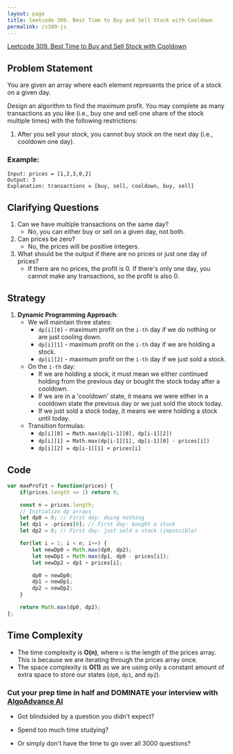 ```yaml
---
layout: page
title: leetcode 309. Best Time to Buy and Sell Stock with Cooldown
permalink: /s309-js
---
```

[Leetcode 309. Best Time to Buy and Sell Stock with Cooldown](https://algoadvance.github.io/algoadvance/l309)
## Problem Statement
You are given an array where each element represents the price of a stock on a given day.

Design an algorithm to find the maximum profit. You may complete as many transactions as you like (i.e., buy one and sell one share of the stock multiple times) with the following restrictions:

1. After you sell your stock, you cannot buy stock on the next day (i.e., cooldown one day).

### Example:
```
Input: prices = [1,2,3,0,2]
Output: 3
Explanation: transactions = [buy, sell, cooldown, buy, sell]
```

## Clarifying Questions
1. Can we have multiple transactions on the same day?
   - No, you can either buy or sell on a given day, not both.
2. Can prices be zero?
   - No, the prices will be positive integers.
3. What should be the output if there are no prices or just one day of prices?
   - If there are no prices, the profit is 0. If there's only one day, you cannot make any transactions, so the profit is also 0.

## Strategy
1. **Dynamic Programming Approach**:
   - We will maintain three states:
     - `dp[i][0]` - maximum profit on the `i-th` day if we do nothing or are just cooling down.
     - `dp[i][1]` - maximum profit on the `i-th` day if we are holding a stock.
     - `dp[i][2]` - maximum profit on the `i-th` day if we just sold a stock.
   - On the `i-th` day:
     - If we are holding a stock, it must mean we either continued holding from the previous day or bought the stock today after a cooldown.
     - If we are in a 'cooldown' state, it means we were either in a cooldown state the previous day or we just sold the stock today.
     - If we just sold a stock today, it means we were holding a stock until today.
   - Transition formulas:
     - `dp[i][0] = Math.max(dp[i-1][0], dp[i-1][2])`
     - `dp[i][1] = Math.max(dp[i-1][1], dp[i-1][0] - prices[i])`
     - `dp[i][2] = dp[i-1][1] + prices[i]`

## Code
```javascript
var maxProfit = function(prices) {
    if(prices.length <= 1) return 0;

    const n = prices.length;
    // Initialize dp arrays
    let dp0 = 0; // First day: doing nothing
    let dp1 = -prices[0]; // First day: bought a stock
    let dp2 = 0; // First day: just sold a stock (impossible)

    for(let i = 1; i < n; i++) {
        let newDp0 = Math.max(dp0, dp2);
        let newDp1 = Math.max(dp1, dp0 - prices[i]);
        let newDp2 = dp1 + prices[i];

        dp0 = newDp0;
        dp1 = newDp1;
        dp2 = newDp2;
    }

    return Math.max(dp0, dp2);
};
```

## Time Complexity
- The time complexity is **O(n)**, where `n` is the length of the prices array. This is because we are iterating through the prices array once.
- The space complexity is **O(1)** as we are using only a constant amount of extra space to store our states (`dp0`, `dp1`, and `dp2`).


### Cut your prep time in half and DOMINATE your interview with [AlgoAdvance AI](https://algoAdvance.com)

- Got blindsided by a question you didn't expect?

- Spend too much time studying?

- Or simply don't have the time to go over all 3000 questions?

